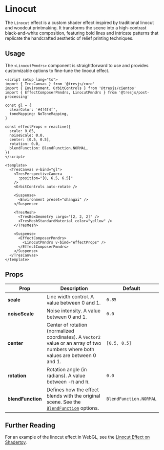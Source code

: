 # Linocut

<DocsDemo>
  <LinocutDemo />
</DocsDemo>

The `Linocut` effect is a custom shader effect inspired by traditional linocut and woodcut printmaking. It transforms the scene into a high-contrast black-and-white composition, featuring bold lines and intricate patterns that replicate the handcrafted aesthetic of relief printing techniques.

## Usage

The `<LinocutPmndrs>` component is straightforward to use and provides customizable options to fine-tune the linocut effect.

```vue{4,11-17,36-40}
<script setup lang="ts">
import { TresCanvas } from '@tresjs/core'
import { Environment, OrbitControls } from '@tresjs/cientos'
import { EffectComposerPmndrs, LinocutPmndrs } from '@tresjs/post-processing'

const gl = {
  clearColor: '#4f4f4f',
  toneMapping: NoToneMapping,
}

const effectProps = reactive({
  scale: 0.85,
  noiseScale: 0.0,
  center: [0.5, 0.5],
  rotation: 0.0,
  blendFunction: BlendFunction.NORMAL,
})
</script>

<template>
  <TresCanvas v-bind="gl">
    <TresPerspectiveCamera
      :position="[0, 6.5, 6.5]"
    />
    <OrbitControls auto-rotate />

    <Suspense>
      <Environment preset="shangai" />
    </Suspense>

    <TresMesh>
      <TresBoxGeometry :args="[2, 2, 2]" />
      <TresMeshStandardMaterial color="yellow" />
    </TresMesh>

    <Suspense>
      <EffectComposerPmndrs>
        <LinocutPmndrs v-bind="effectProps" />
      </EffectComposerPmndrs>
    </Suspense>
  </TresCanvas>
</template>
```

## Props

| Prop           | Description                                                                                                                                                                  | Default                  |
| -------------- | ---------------------------------------------------------------------------------------------------------------------------------------------------------------------------- | ------------------------ |
| **scale**      | Line width control. A value between 0 and 1.                                                                                                                                 | `0.85`                   |
| **noiseScale** | Noise intensity. A value between 0 and 1.                                                                                                                                    | `0.0`                    |
| **center**     | Center of rotation (normalized coordinates). A `Vector2` value or an array of two numbers where both values are between 0 and 1.                                              | `[0.5, 0.5]`             |
| **rotation**   | Rotation angle (in radians). A value between -π and π.                                                                                                                       | `0.0`                    |
| **blendFunction** | Defines how the effect blends with the original scene. See the [`BlendFunction`](https://pmndrs.github.io/postprocessing/public/docs/variable/index.html#static-variable-BlendFunction) options. | `BlendFunction.NORMAL`   |

## Further Reading

For an example of the linocut effect in WebGL, see the [Linocut Effect on Shadertoy](https://www.shadertoy.com/view/4XVcDV).
